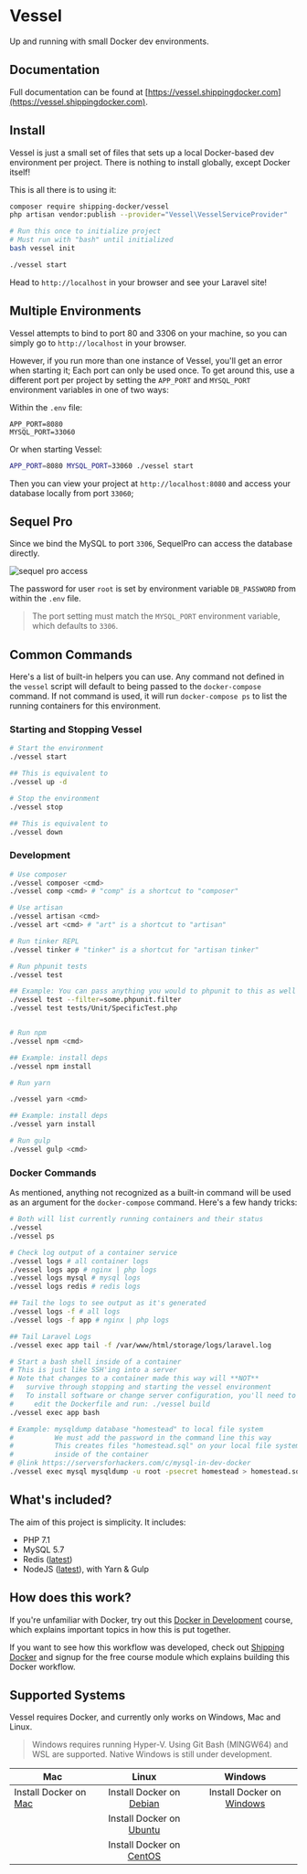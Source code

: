 # Vessel

Up and running with small Docker dev environments.

## Documentation

Full documentation can be found at [https://vessel.shippingdocker.com](https://vessel.shippingdocker.com).

## Install

Vessel is just a small set of files that sets up a local Docker-based dev environment per project. There is nothing to install globally, except Docker itself!

This is all there is to using it:

```bash
composer require shipping-docker/vessel
php artisan vendor:publish --provider="Vessel\VesselServiceProvider"

# Run this once to initialize project
# Must run with "bash" until initialized
bash vessel init

./vessel start
```

Head to `http://localhost` in your browser and see your Laravel site!

## Multiple Environments

Vessel attempts to bind to port 80 and 3306 on your machine, so you can simply go to `http://localhost` in your browser.

However, if you run more than one instance of Vessel, you'll get an error when starting it; Each port can only be used once. To get around this, use a different port per project by setting the `APP_PORT` and `MYSQL_PORT` environment variables in one of two ways:

Within the `.env` file:

```
APP_PORT=8080
MYSQL_PORT=33060
```

Or when starting Vessel:

```bash
APP_PORT=8080 MYSQL_PORT=33060 ./vessel start
```

Then you can view your project at `http://localhost:8080` and access your database locally from port `33060`;

## Sequel Pro

Since we bind the MySQL to port `3306`, SequelPro can access the database directly.

![sequel pro access](https://s3.amazonaws.com/sfh-assets/vessel-sequel-pro.png)

The password for user `root` is set by environment variable `DB_PASSWORD` from within the `.env` file.

> The port setting must match the `MYSQL_PORT` environment variable, which defaults to `3306`.

## Common Commands

Here's a list of built-in helpers you can use. Any command not defined in the `vessel` script will default to being passed to the `docker-compose` command. If not command is used, it will run `docker-compose ps` to list the running containers for this environment.

### Starting and Stopping Vessel

```bash
# Start the environment
./vessel start

## This is equivalent to
./vessel up -d

# Stop the environment
./vessel stop

## This is equivalent to
./vessel down
```

### Development

```bash
# Use composer
./vessel composer <cmd>
./vessel comp <cmd> # "comp" is a shortcut to "composer"

# Use artisan
./vessel artisan <cmd>
./vessel art <cmd> # "art" is a shortcut to "artisan"

# Run tinker REPL
./vessel tinker # "tinker" is a shortcut for "artisan tinker"

# Run phpunit tests
./vessel test

## Example: You can pass anything you would to phpunit to this as well
./vessel test --filter=some.phpunit.filter
./vessel test tests/Unit/SpecificTest.php


# Run npm
./vessel npm <cmd>

## Example: install deps
./vessel npm install

# Run yarn

./vessel yarn <cmd>

## Example: install deps
./vessel yarn install

# Run gulp
./vessel gulp <cmd>
```

### Docker Commands

As mentioned, anything not recognized as a built-in command will be used as an argument for the `docker-compose` command. Here's a few handy tricks:

```bash
# Both will list currently running containers and their status
./vessel
./vessel ps

# Check log output of a container service
./vessel logs # all container logs
./vessel logs app # nginx | php logs
./vessel logs mysql # mysql logs
./vessel logs redis # redis logs

## Tail the logs to see output as it's generated
./vessel logs -f # all logs
./vessel logs -f app # nginx | php logs

## Tail Laravel Logs
./vessel exec app tail -f /var/www/html/storage/logs/laravel.log

# Start a bash shell inside of a container
# This is just like SSH'ing into a server
# Note that changes to a container made this way will **NOT** 
#   survive through stopping and starting the vessel environment
#   To install software or change server configuration, you'll need to
#     edit the Dockerfile and run: ./vessel build
./vessel exec app bash

# Example: mysqldump database "homestead" to local file system
#          We must add the password in the command line this way
#          This creates files "homestead.sql" on your local file system, not
#          inside of the container
# @link https://serversforhackers.com/c/mysql-in-dev-docker
./vessel exec mysql mysqldump -u root -psecret homestead > homestead.sql
```


## What's included?

The aim of this project is simplicity. It includes:

* PHP 7.1
* MySQL 5.7
* Redis ([latest](https://hub.docker.com/_/redis/))
* NodeJS ([latest](https://hub.docker.com/_/node/)), with Yarn & Gulp

## How does this work?

If you're unfamiliar with Docker, try out this [Docker in Development](https://serversforhackers.com/s/docker-in-development) course, which explains important topics in how this is put together.

If you want to see how this workflow was developed, check out [Shipping Docker](https://serversforhackers.com/shipping-docker) and signup for the free course module which explains building this Docker workflow.

## Supported Systems

Vessel requires Docker, and currently only works on Windows, Mac and Linux.

> Windows requires running Hyper-V.  Using Git Bash (MINGW64) and WSL are supported.  Native
  Windows is still under development.

| Mac           | Linux         | Windows |
| ------------- |:-------------:|:-------:|
| Install Docker on [Mac](https://docs.docker.com/docker-for-mac/install/) | Install Docker on [Debian](https://docs.docker.com/engine/installation/linux/docker-ce/debian/) | Install Docker on [Windows](https://docs.docker.com/docker-for-windows/install/) |
|       | Install Docker on [Ubuntu](https://docs.docker.com/engine/installation/linux/docker-ce/ubuntu/) | |
|       | Install Docker on [CentOS](https://docs.docker.com/engine/installation/linux/docker-ce/centos/) | |
